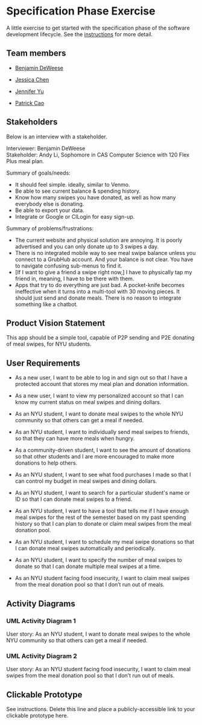 # Specification Phase Exercise

A little exercise to get started with the specification phase of the software development lifecycle. See the [instructions](instructions.md) for more detail.

## Team members

- [Benjamin DeWeese](https://github.com/bdeweesevans)

- [Jessica Chen](https://github.com/jessicahc)

- [Jennifer Yu](https://github.com/jenniferyuuu)

- [Patrick Cao](https://github.com/Novrain7)

## Stakeholders

Below is an interview with a stakeholder.

Interviewer: Benjamin DeWeese  
Stakeholder: Andy Li, Sophomore in CAS Computer Science with 120 Flex Plus meal plan.

Summary of goals/needs:

- It should feel simple. ideally, similar to Venmo.
- Be able to see current balance & spending history.
- Know how many swipes you have donated, as well as how many everybody else is donating.
- Be able to export your data.
- Integrate or Google or CILogin for easy sign-up.

Summary of problems/frustrations:

- The current website and physical solution are annoying. It is poorly advertised and you can only donate up to 3 swipes a day.
- There is no integrated mobile way to see meal swipe balance unless you connect to a GrubHub account. And your balance is not clear. You have to navigate confusing sub-menus to find it.
- [If I want to give a friend a swipe right now,] I have to physically tap my friend in, meaning, I have to be there with them.
- Apps that try to do everything are just bad. A pocket-knife becomes ineffective when it turns into a multi-tool with 30 moving pieces. It should just send and donate meals. There is no reason to integrate something like a chatbot.

## Product Vision Statement

This app should be a simple tool, capable of P2P sending and P2E donating of meal swipes, for NYU students.

## User Requirements

- As a new user, I want to be able to log in and sign out so that I have a protected account that stores my meal plan and donation information.

- As a new user, I want to view my personalized account so that I can know my current status on meal swipes and dining dollars.

- As an NYU student, I want to donate meal swipes to the whole NYU community so that others can get a meal if needed.

- As an NYU student, I want to individually send meal swipes to friends, so that they can have more meals when hungry. 

- As a community-driven student, I want to see the amount of donations so that other students and I are more encouraged to make more donations to help others.

- As an NYU student, I want to see what food purchases I made so that I can control my budget in meal swipes and dining dollars.

- As an NYU student, I want to search for a particular student's name or ID so that I can donate meal swipes to a friend.

- As an NYU student, I want to have a tool that tells me if I have enough meal swipes for the rest of the semester based on my past spending history so that I can plan to donate or claim meal swipes from the meal donation pool.

- As an NYU student, I want to schedule my meal swipe donations so that I can donate meal swipes automatically and periodically.

- As an NYU student, I want to specify the number of meal swipes to donate so that I can donate multiple meal swipes at a time.

- As an NYU student facing food insecurity, I want to claim meal swipes from the meal donation pool so that I don’t run out of meals.

## Activity Diagrams

### UML Activity Diagram 1

User story: As an NYU student, I want to donate meal swipes to the whole NYU community so that others can get a meal if needed.

### UML Activity Diagram 2

User story: As an NYU student facing food insecurity, I want to claim meal swipes from the meal donation pool so that I don’t run out of meals.

## Clickable Prototype

See instructions. Delete this line and place a publicly-accessible link to your clickable prototype here.

